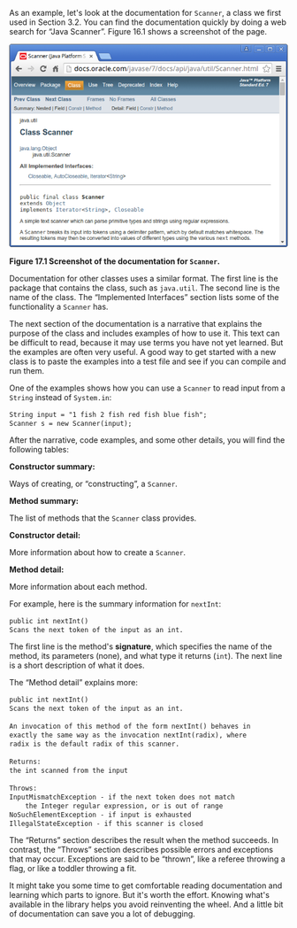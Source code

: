 As an example, let's look at the documentation for `Scanner`, a class we first used in Section 3.2.
You can find the documentation quickly by doing a web search for “Java Scanner”.
Figure 16.1 shows a screenshot of the page.

![Figure 17.1 Screenshot of the documentation for `Scanner`.](figs/scanner.png)

**Figure 17.1 Screenshot of the documentation for `Scanner`.**

Documentation for other classes uses a similar format.
The first line is the package that contains the class, such as `java.util`.
The second line is the name of the class.
The “Implemented Interfaces” section lists some of the functionality a `Scanner` has.


The next section of the documentation is a narrative that explains the purpose of the class and includes examples of how to use it.
This text can be difficult to read, because it may use terms you have not yet learned.
But the examples are often very useful.
A good way to get started with a new class is to paste the examples into a test file and see if you can compile and run them.

One of the examples shows how you can use a `Scanner` to read input from a `String` instead of `System.in`:

```code
String input = "1 fish 2 fish red fish blue fish";
Scanner s = new Scanner(input);
```

After the narrative, code examples, and some other details, you will find the following tables:



**Constructor summary:**

Ways of creating, or “constructing”, a `Scanner`.



**Method summary:**

The list of methods that the `Scanner` class provides.



**Constructor detail:**

More information about how to create a `Scanner`.



**Method detail:**

More information about each method.



For example, here is the summary information for `nextInt`:

```code
public int nextInt()
Scans the next token of the input as an int.
```


The first line is the method's **signature**, which specifies the name of the method, its parameters (none), and what type it returns (`int`).
The next line is a short description of what it does.

The “Method detail” explains more:

```code
public int nextInt()
Scans the next token of the input as an int.

An invocation of this method of the form nextInt() behaves in
exactly the same way as the invocation nextInt(radix), where
radix is the default radix of this scanner.

Returns:
the int scanned from the input

Throws:
InputMismatchException - if the next token does not match
    the Integer regular expression, or is out of range
NoSuchElementException - if input is exhausted
IllegalStateException - if this scanner is closed
```

The “Returns” section describes the result when the method succeeds.
In contrast, the “Throws” section describes possible errors and exceptions that may occur.
Exceptions are said to be “thrown”, like a referee throwing a flag, or like a toddler throwing a fit.

It might take you some time to get comfortable reading documentation and learning which parts to ignore.
But it's worth the effort.
Knowing what's available in the library helps you avoid reinventing the wheel.
And a little bit of documentation can save you a lot of debugging.